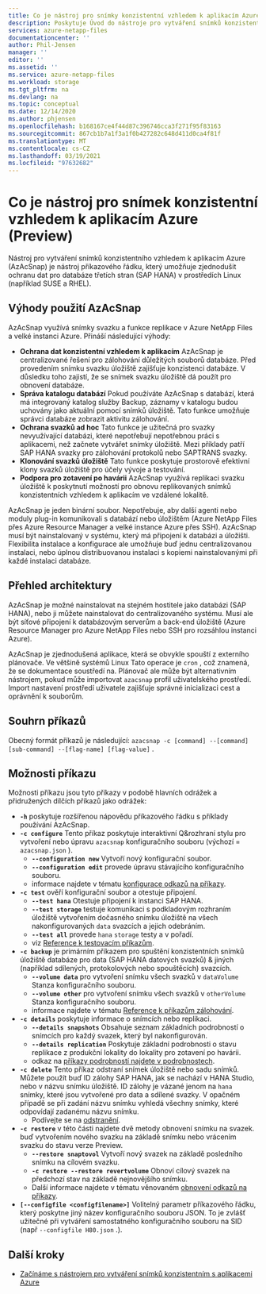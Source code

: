 ```yaml
---
title: Co je nástroj pro snímky konzistentní vzhledem k aplikacím Azure pro Azure NetApp Files | Microsoft Docs
description: Poskytuje Úvod do nástroje pro vytváření snímků konzistentního vzhledem k aplikacím Azure, který můžete použít s Azure NetApp Files.
services: azure-netapp-files
documentationcenter: ''
author: Phil-Jensen
manager: ''
editor: ''
ms.assetid: ''
ms.service: azure-netapp-files
ms.workload: storage
ms.tgt_pltfrm: na
ms.devlang: na
ms.topic: conceptual
ms.date: 12/14/2020
ms.author: phjensen
ms.openlocfilehash: b168167ce4f44d87c396746cca3f271f95f83163
ms.sourcegitcommit: 867cb1b7a1f3a1f0b427282c648d411d0ca4f81f
ms.translationtype: MT
ms.contentlocale: cs-CZ
ms.lasthandoff: 03/19/2021
ms.locfileid: "97632682"
---
```

# <a name="what-is-azure-application-consistent-snapshot-tool-preview"></a>Co je nástroj pro snímek konzistentní vzhledem k aplikacím Azure (Preview)

Nástroj pro vytváření snímků konzistentního vzhledem k aplikacím Azure (AzAcSnap) je nástroj příkazového řádku, který umožňuje zjednodušit ochranu dat pro databáze třetích stran (SAP HANA) v prostředích Linux (například SUSE a RHEL).  

## <a name="benefits-of-using-azacsnap"></a>Výhody použití AzAcSnap

AzAcSnap využívá snímky svazku a funkce replikace v Azure NetApp Files a velké instanci Azure.  Přináší následující výhody:

- **Ochrana dat konzistentní vzhledem k aplikacím** AzAcSnap je centralizované řešení pro zálohování důležitých souborů databáze. Před provedením snímku svazku úložiště zajišťuje konzistenci databáze. V důsledku toho zajistí, že se snímek svazku úložiště dá použít pro obnovení databáze.
- **Správa katalogu databází** Pokud používáte AzAcSnap s databází, která má integrovaný katalog služby Backup, záznamy v katalogu budou uchovány jako aktuální pomocí snímků úložiště.  Tato funkce umožňuje správci databáze zobrazit aktivitu zálohování.
- **Ochrana svazků ad hoc** Tato funkce je užitečná pro svazky nevyužívající databázi, které nepotřebují nepotřebnou práci s aplikacemi, než začnete vytvářet snímky úložiště.  Mezi příklady patří SAP HANA svazky pro zálohování protokolů nebo SAPTRANS svazky.
- **Klonování svazků úložiště** Tato funkce poskytuje prostorově efektivní klony svazků úložiště pro účely vývoje a testování.
- **Podpora pro zotavení po havárii** AzAcSnap využívá replikaci svazku úložiště k poskytnutí možností pro obnovu replikovaných snímků konzistentních vzhledem k aplikacím ve vzdálené lokalitě.

AzAcSnap je jeden binární soubor.  Nepotřebuje, aby další agenti nebo moduly plug-in komunikovali s databází nebo úložištěm (Azure NetApp Files přes Azure Resource Manager a velké instance Azure přes SSH).  AzAcSnap musí být nainstalovaný v systému, který má připojení k databázi a úložišti.  Flexibilita instalace a konfigurace ale umožňuje buď jednu centralizovanou instalaci, nebo úplnou distribuovanou instalaci s kopiemi nainstalovanými při každé instalaci databáze.

## <a name="architecture-overview"></a>Přehled architektury

AzAcSnap je možné nainstalovat na stejném hostitele jako databázi (SAP HANA), nebo ji můžete nainstalovat do centralizovaného systému.  Musí ale být síťové připojení k databázovým serverům a back-end úložiště (Azure Resource Manager pro Azure NetApp Files nebo SSH pro rozsáhlou instanci Azure).

AzAcSnap je zjednodušená aplikace, která se obvykle spouští z externího plánovače.  Ve většině systémů Linux Tato operace je `cron` , což znamená, že se dokumentace soustředí na.  Plánovač ale může být alternativním nástrojem, pokud může importovat `azacsnap` profil uživatelského prostředí.  Import nastavení prostředí uživatele zajišťuje správné inicializaci cest a oprávnění k souborům.

## <a name="command-synopsis"></a>Souhrn příkazů

Obecný formát příkazů je následující: `azacsnap -c [command] --[command] [sub-command] --[flag-name] [flag-value]` .

## <a name="command-options"></a>Možnosti příkazu

Možnosti příkazu jsou tyto příkazy v podobě hlavních odrážek a přidružených dílčích příkazů jako odrážek:

- **`-h`** poskytuje rozšířenou nápovědu příkazového řádku s příklady používání AzAcSnap.
- **`-c configure`** Tento příkaz poskytuje interaktivní Q&rozhraní stylu pro vytvoření nebo úpravu `azacsnap` konfiguračního souboru (výchozí = `azacsnap.json` ).
  - **`--configuration new`** Vytvoří nový konfigurační soubor.
  - **`--configuration edit`** provede úpravu stávajícího konfiguračního souboru.
  - informace najdete v tématu [konfigurace odkazů na příkazy](azacsnap-cmd-ref-configure.md).
- **`-c test`** ověří konfigurační soubor a otestuje připojení.
  - **`--test hana`**  Otestuje připojení k instanci SAP HANA.
  - **`--test storage`** testuje komunikaci s podkladovým rozhraním úložiště vytvořením dočasného snímku úložiště na všech nakonfigurovaných `data` svazcích a jejich odebráním.
  - **`--test all`** provede `hana` `storage` testy a v pořadí.
  - viz [Reference k testovacím příkazům](azacsnap-cmd-ref-test.md).
- **`-c backup`** je primárním příkazem pro spuštění konzistentních snímků úložiště databáze pro data (SAP HANA datových svazků) & jiných (například sdílených, protokolových nebo spouštěcích) svazcích.
  - **`--volume data`** pro vytvoření snímku všech svazků v `dataVolume` Stanza konfiguračního souboru.
  - **`--volume other`** pro vytvoření snímku všech svazků v `otherVolume` Stanza konfiguračního souboru.
  - informace najdete v tématu [Reference k příkazům zálohování](azacsnap-cmd-ref-backup.md).
- **`-c details`** poskytuje informace o snímcích nebo replikaci.
  - **`--details snapshots`** Obsahuje seznam základních podrobností o snímcích pro každý svazek, který byl nakonfigurován.
  - **`--details replication`** Poskytuje základní podrobnosti o stavu replikace z produkční lokality do lokality pro zotavení po havárii.
  - odkaz na [příkazy podrobností najdete v podrobnostech](azacsnap-cmd-ref-details.md).
- **`-c delete`** Tento příkaz odstraní snímek úložiště nebo sadu snímků. Můžete použít buď ID zálohy SAP HANA, jak se nachází v HANA Studio, nebo v názvu snímku úložiště. ID zálohy je vázané jenom na `hana` snímky, které jsou vytvořené pro data a sdílené svazky. V opačném případě se při zadání názvu snímku vyhledá všechny snímky, které odpovídají zadanému názvu snímku.
  - Podívejte se na [odstranění](azacsnap-cmd-ref-delete.md).
- **`-c restore`** v této části najdete dvě metody obnovení snímku na svazek. buď vytvořením nového svazku na základě snímku nebo vrácením svazku do stavu verze Preview.
  - **`--restore snaptovol`** Vytvoří nový svazek na základě posledního snímku na cílovém svazku.
  - **`-c restore --restore revertvolume`** Obnoví cílový svazek na předchozí stav na základě nejnovějšího snímku.
  - Další informace najdete v tématu věnovaném [obnovení odkazů na příkazy](azacsnap-cmd-ref-restore.md).
- **`[--configfile <configfilename>]`** Volitelný parametr příkazového řádku, který poskytne jiný název konfiguračního souboru JSON.  To je zvlášť užitečné při vytváření samostatného konfiguračního souboru na SID (např `--configfile H80.json` .).

## <a name="next-steps"></a>Další kroky

- [Začínáme s nástrojem pro vytváření snímků konzistentním s aplikacemi Azure](azacsnap-get-started.md)
